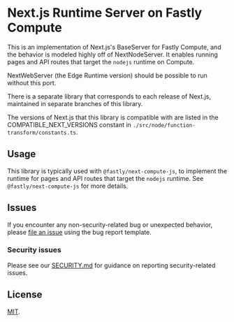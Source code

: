 # Next.js Runtime Server on Fastly Compute

This is an implementation of Next.js's BaseServer for
Fastly Compute, and the behavior is modeled highly off of NextNodeServer.
It enables running pages and API routes that target the `nodejs` runtime
on Compute.

NextWebServer (the Edge Runtime version) should be possible to run without
this port.

There is a separate library that corresponds to each release of Next.js,
maintained in separate branches of this library.

The versions of Next.js that this library is compatible with are listed in the
COMPATIBLE_NEXT_VERSIONS constant in `./src/node/function-transform/constants.ts`.

## Usage

This library is typically used with `@fastly/next-compute-js`, to implement the runtime
for pages and API routes that target the `nodejs` runtime. See `@fastly/next-compute-js` for
more details.

## Issues

If you encounter any non-security-related bug or unexpected behavior, please [file an issue][bug]
using the bug report template.

[bug]: https://github.com/fastly/next-compute-js-server/issues/new?labels=bug

### Security issues

Please see our [SECURITY.md](./SECURITY.md) for guidance on reporting security-related issues.

## License

[MIT](./LICENSE).
